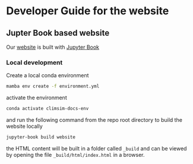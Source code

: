 # Developer Guide for the website

## Jupter Book based website

Our [website](https://climsim.github.io) is built with [Jupyter Book](https://jupyterbook.org/en/stable/intro.html)

### Local development

Create a local conda environment

```bash
mamba env create -f environment.yml
```

activate the environment

```bash
conda activate climsim-docs-env
```

and run the following command from the repo root directory to build the website locally

```bash
jupyter-book build website
```

the HTML content will be built in a folder called `_build` and can be viewed by opening the file `_build/html/index.html` in a browser.
